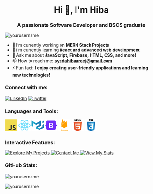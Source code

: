 <h1 align="center">Hi 👋, I'm Hiba</h1>
<h3 align="center">A passionate Software Developer and BSCS graduate</h3>

<p align="left"> <img src="https://komarev.com/ghpvc/?username=yourusername&label=Profile%20views&color=0e75b6&style=flat" alt="yourusername" /> </p>

- 🔭 I’m currently working on **MERN Stack Projects**  
- 🌱 I’m currently learning **React and advanced web development**  
- 💬 Ask me about **JavaScript, Firebase, HTML, CSS, and more!**  
- 📫 How to reach me: **syedahibaareej@gmail.com**  
- ⚡ Fun fact: **I enjoy creating user-friendly applications and learning new technologies!**

<h3 align="left">Connect with me:</h3>
<p align="left">
<a href="https://linkedin.com/in/yourlinkedin" target="_blank"><img align="center" src="https://img.shields.io/badge/LinkedIn-0e76a8?style=for-the-badge&logo=linkedin&logoColor=white" alt="LinkedIn" /></a>
<a href="https://twitter.com/yourtwitter" target="_blank"><img align="center" src="https://img.shields.io/badge/Twitter-1DA1F2?style=for-the-badge&logo=twitter&logoColor=white" alt="Twitter" /></a>
</p>

<h3 align="left">Languages and Tools:</h3>
<p align="left"> 
<img src="https://raw.githubusercontent.com/devicons/devicon/master/icons/javascript/javascript-original.svg" alt="javascript" width="40" height="40"/> 
<img src="https://raw.githubusercontent.com/devicons/devicon/master/icons/react/react-original.svg" alt="react" width="40" height="40"/> 
<img src="https://raw.githubusercontent.com/devicons/devicon/master/icons/materialui/materialui-original.svg" alt="mui" width="40" height="40"/> 
<img src="https://raw.githubusercontent.com/devicons/devicon/master/icons/bootstrap/bootstrap-plain.svg" alt="bootstrap" width="40" height="40"/> 
<img src="https://raw.githubusercontent.com/devicons/devicon/master/icons/firebase/firebase-plain-wordmark.svg" alt="firebase" width="40" height="40"/> 
<img src="https://raw.githubusercontent.com/devicons/devicon/master/icons/html5/html5-original-wordmark.svg" alt="html" width="40" height="40"/> 
<img src="https://raw.githubusercontent.com/devicons/devicon/master/icons/css3/css3-original-wordmark.svg" alt="css" width="40" height="40"/> 
</p>

<h3 align="left">Interactive Features:</h3>
<div align="left">
  <a href="https://github.com/yourusername?tab=repositories" target="_blank">
    <img src="https://img.shields.io/badge/-Explore%20My%20Projects-blue?style=for-the-badge&logo=github" alt="Explore My Projects">
  </a>
  <a href="mailto:syedahibaareej@gmail.com" target="_blank">
    <img src="https://img.shields.io/badge/-Contact%20Me-ff69b4?style=for-the-badge&logo=gmail&logoColor=white" alt="Contact Me">
  </a>
  <a href="https://github-readme-stats.vercel.app/api?username=dev-zaidi&show_icons=true" target="_blank">
    <img src="https://img.shields.io/badge/-View%20My%20Stats-success?style=for-the-badge&logo=github" alt="View My Stats">
  </a>
</div>

<h3 align="left">GitHub Stats:</h3>
<p>
  <img align="center" src="https://github-readme-stats.vercel.app/api?username=dev-zaidi&show_icons=true&locale=en" alt="yourusername" />
</p>
<p>
  <img align="center" src="https://github-readme-streak-stats.herokuapp.com/?user=dev-zaidi&" alt="yourusername" />
</p>
